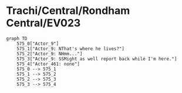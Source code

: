 # Trachi/Central/Rondham Central/EV023


```mermaid
graph TD
    575_0["Actor_9"]
    575_1["Actor_9: NThat's where he lives?"]
    575_2["Actor_9: NHmm..."]
    575_3["Actor_9: SSMight as well report back while I'm here."]
    575_4["Actor_461: none"]
    575_0 --> 575_1
    575_1 --> 575_2
    575_2 --> 575_3
    575_3 --> 575_4
```
